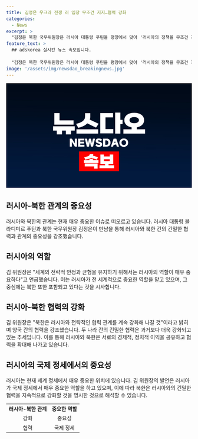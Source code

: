 ```yaml
---
title: 김정은 우크라 전쟁 러 입장 무조건 지지…협력 강화
categories:
  - News
excerpt: >
  "김정은 북한 국무위원장은 러시아 대통령 푸틴을 평양에서 맞아 '러시아의 정책을 무조건 지지할 것'이라고 밝히며 러시아와의 협력 관계를 강화할 것을 강조했습니다. 또한, 북-러 관계가 과거 조선-소련 관계보다 진전됐다고 언급하며 두 정상의 회담이 진행되었습니다."
feature_text: >
  ## adskorea 실시간 뉴스 속보입니다.

  "김정은 북한 국무위원장은 러시아 대통령 푸틴을 평양에서 맞아 '러시아의 정책을 무조건 지지할 것'이라고 밝히며 러시아와의 협력 관계를 강화할 것을 강조했습니다. 또한, 북-러 관계가 과거 조선-소련 관계보다 진전됐다고 언급하며 두 정상의 회담이 진행되었습니다."
image: '/assets/img/newsdao_breakingnews.jpg'
---
```


<p><img src="/assets/img/newsdao_breakingnews.jpg" alt="adskorea 속보" /></p>

<h2 data-ke-size="size26">러시아-북한 관계의 중요성</h2>

<p data-ke-size="size16">러시아와 북한의 관계는 현재 매우 중요한 이슈로 떠오르고 있습니다. 러시아 대통령 블라디미르 푸틴과 북한 국무위원장 김정은이 만남을 통해 러시아와 북한 간의 긴밀한 협력과 관계의 중요성을 강조했습니다.</p>

<h2 data-ke-size="size26">러시아의 역할</h2>

<p data-ke-size="size16">김 위원장은 "세계의 전략적 안정과 균형을 유지하기 위해서는 러시아의 역할이 매우 중요하다"고 언급했습니다. 이는 러시아가 전 세계적으로 중요한 역할을 맡고 있으며, 그 중심에는 북한 또한 포함되고 있다는 것을 시사합니다.</p>

<h2 data-ke-size="size26">러시아-북한 협력의 강화</h2>

<p data-ke-size="size16">김 위원장은 "북한은 러시아와 전략적인 협력 관계를 계속 강화해 나갈 것"이라고 밝히며 양국 간의 협력을 강조했습니다. 두 나라 간의 긴밀한 협력은 과거보다 더욱 강화되고 있는 추세입니다. 이를 통해 러시아와 북한은 서로의 경제적, 정치적 이익을 공유하고 협력을 확대해 나가고 있습니다.</p>

<h2 data-ke-size="size26">러시아의 국제 정세에서의 중요성</h2>

<p data-ke-size="size16">러시아는 현재 세계 정세에서 매우 중요한 위치에 있습니다. 김 위원장의 발언은 러시아가 국제 정세에서 매우 중요한 역할을 하고 있으며, 이에 따라 북한은 러시아와의 긴밀한 협력을 지속적으로 강화할 것을 명시한 것으로 해석할 수 있습니다.</p>

<table>
    <tr>
        <td style="text-align: center; height: 17px;"><b>러시아-북한 관계</b></td>
        <td style="text-align: center; height: 17px;"><b>중요한 역할</b></td>
    </tr>
    <tr>
        <td style="text-align: center; height: 17px;">강화</td>
        <td style="text-align: center; height: 17px;">중요성</td>
    </tr>
    <tr>
        <td style="text-align: center; height: 17px;">협력</td>
        <td style="text-align: center; height: 17px;">국제 정세</td>
    </tr>
</table>

